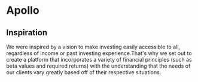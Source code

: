 # Apollo

<h2>Inspiration</h2>
We were inspired by a vision to make investing easily accessible to all, regardless of income or past investing experience.That's why we set out to create a platform that incorporates a variety of financial principles (such as beta values and required returns) with the understanding that the needs of our clients vary greatly based off of their respective situations.
